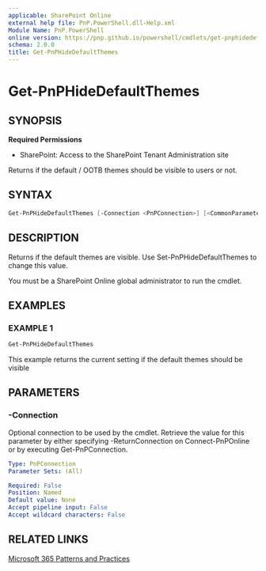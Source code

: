 ```yaml
---
applicable: SharePoint Online
external help file: PnP.PowerShell.dll-Help.xml
Module Name: PnP.PowerShell
online version: https://pnp.github.io/powershell/cmdlets/get-pnphidedefaultthemes
schema: 2.0.0
title: Get-PnPHideDefaultThemes
---
```


# Get-PnPHideDefaultThemes

## SYNOPSIS

**Required Permissions**

* SharePoint: Access to the SharePoint Tenant Administration site

Returns if the default / OOTB themes should be visible to users or not.

## SYNTAX

```powershell
Get-PnPHideDefaultThemes [-Connection <PnPConnection>] [<CommonParameters>]
```

## DESCRIPTION
Returns if the default themes are visible. Use Set-PnPHideDefaultThemes to change this value.

You must be a SharePoint Online global administrator to run the cmdlet.

## EXAMPLES

### EXAMPLE 1
```powershell
Get-PnPHideDefaultThemes
```

This example returns the current setting if the default themes should be visible

## PARAMETERS

### -Connection
Optional connection to be used by the cmdlet. Retrieve the value for this parameter by either specifying -ReturnConnection on Connect-PnPOnline or by executing Get-PnPConnection.

```yaml
Type: PnPConnection
Parameter Sets: (All)

Required: False
Position: Named
Default value: None
Accept pipeline input: False
Accept wildcard characters: False
```

## RELATED LINKS

[Microsoft 365 Patterns and Practices](https://aka.ms/m365pnp)